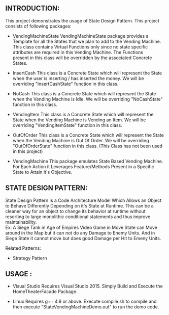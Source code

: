 INTRODUCTION:
-------------

This project demonstrates the usage of State Design Pattern. This project consists of following packages:  
- VendingMachineState
VendingMachineState package provides a Template for all the States that we plan to add to the Vending Machine. This class contains Virtual Functions only since no state specific attributes are required in this Vending Machine. The Functions  
present in this class will be overridden by the associated Concrete States. 

- InsertCash
This class is a Concrete State which will represent the State when the user is inserting / has inserted the money. We will be overriding "InsertCashState" function in this class. 

- NoCash
This class is a Concrete State which will represent the State when the Vending Machine is Idle. We will be overriding "NoCashState" function in this class. 

- VendingItem
This class is a Concrete State which will represent the State when the Vending Machine is Vending an Item. We will be overriding "VendingItemState" function in this class. 

- OutOfOrder
This class is a Concrete State which will represent the State when the Vending Machine is Out Of Order. We will be overriding "OutOfOrderState" function in this class. (This Class has not been used in this project) 

- VendingMachine 
This package emulates State Based Vending Machine. For Each Action it Leverages Feature/Methods Present in a Specific State to Attain it's Objective. 


STATE DESIGN PATTERN:
---------------------
State Design Pattern is a Code Architecture Model Which Allows an Object to Behave Differently Depending on it's State at Runtime.  This can be a cleaner way for an object to change its behavior at runtime without resorting to large monolithic conditional statements and thus improve maintainability.    
Ex: A Siege Tank in Age of Empires Video Game in Move State can Move around in the Map but it can not do any Damage to Enemy Units. And in Siege State it cannot move but does good Damage per Hit to Emeny Units.

Related Patterns:
 - Strategy Pattern

USAGE :
-------
- Visual Studio
Requires Visual Studio 2015. Simply Build and Execute the HomeTheaterFacade Package.

- Linux
Requires g++ 4.8 or above. Execute compile.sh to compile and then execute "StateVendingMachineDemo.out" to run the demo code.